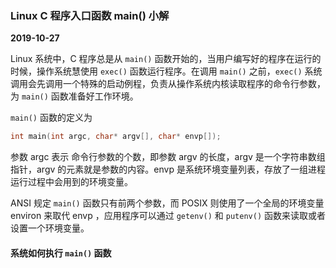 ### Linux C 程序入口函数 main() 小解
**2019-10-27**

Linux 系统中，C 程序总是从 `main()` 函数开始的，当用户编写好的程序在运行的时候，操作系统慧使用 `exec()` 函数运行程序。在调用 `main()` 之前，`exec()` 系统调用会先调用一个特殊的启动例程，负责从操作系统内核读取程序的命令行参数，为 `main()` 函数准备好工作环境。

`main()` 函数的定义为

```c
int main(int argc, char* argv[], char* envp[]);
```

参数 argc 表示 命令行参数的个数，即参数 argv 的长度，argv 是一个字符串数组指针，argv 的元素就是参数的内容。envp 是系统环境变量列表，存放了一组进程运行过程中会用到的环境变量。

ANSI 规定 `main()` 函数只有前两个参数，而 POSIX 则使用了一个全局的环境变量 environ 来取代 envp ，应用程序可以通过 `getenv()` 和 `putenv()` 函数来读取或者设置一个环境变量。

#### 系统如何执行 `main()` 函数

